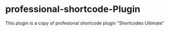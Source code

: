 # professional-shortcode-Plugin

This plugin is a copy of profesional shortcode plugin "Shortcodes Ultimate"
